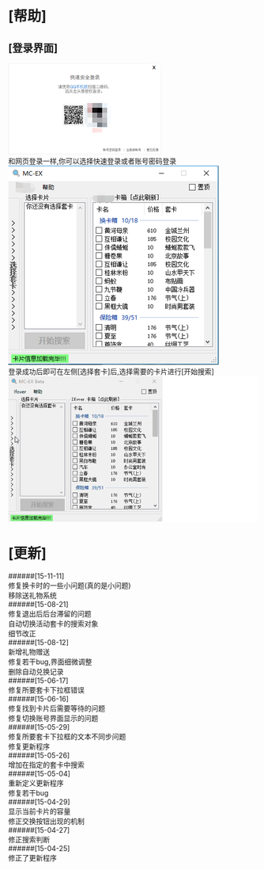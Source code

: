 [帮助]
===
[登录界面]
---
![LoginFrm](https://github.com/Ifover/MC-EX/blob/master/Images/LoginFrm.png "登录窗口") <br>
和网页登录一样,你可以选择快速登录或者账号密码登录<br>
![LoginSucceed](https://github.com/Ifover/MC-EX/blob/master/Images/LoginSucceed.png "交换窗口") <br>
登录成功后即可在左侧[选择套卡]后,选择需要的卡片进行[开始搜索]<br>
![exChange](https://github.com/Ifover/MC-EX/blob/master/Images/exChange.gif "演示")

[更新]
===
######[15-11-11]<br> 
修复换卡时的一些小问题(真的是小问题)<br> 
移除送礼物系统<br> 
######[15-08-21]<br> 
修复退出后后台滞留的问题<br> 
自动切换活动套卡的搜索对象<br> 
细节改正<br> 
######[15-08-12]<br> 
新增礼物赠送<br> 
修复若干bug,界面细微调整<br> 
删除自动兑换记录<br> 
######[15-06-17]<br> 
修复所要套卡下拉框错误<br> 
######[15-06-16]<br> 
修复找到卡片后需要等待的问题<br> 
修复切换账号界面显示的问题<br> 
######[15-05-29]<br> 
修复所要套卡下拉框的文本不同步问题<br> 
修复更新程序<br> 
######[15-05-26]<br> 
增加在指定的套卡中搜索<br> 
######[15-05-04]<br> 
重新定义更新程序<br> 
修复若干bug<br> 
######[15-04-29]<br> 
显示当前卡片的容量<br> 
修正交换按钮出现的机制<br> 
######[15-04-27]<br> 
修正搜索判断<br> 
######[15-04-25]<br> 
修正了更新程序<br> 
